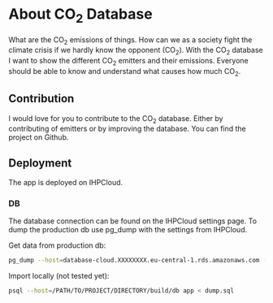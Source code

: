 # About CO<sub>2</sub> Database

What are the CO<sub>2</sub> emissions of things.
How can we as a society fight the climate crisis if we hardly know the opponent (CO<sub>2</sub>).
With the CO<sub>2</sub> database I want to show the different CO<sub>2</sub> emitters and their emissions.
Everyone should be able to know and understand what causes how much CO<sub>2</sub>.

## Contribution

I would love for you to contribute to the CO<sub>2</sub> database. Either by contributing of emitters or by improving the database. You can find the project on Github.

## Deployment

The app is deployed on IHPCloud.

### DB

The database connection can be found on the IHPCloud settings page. To dump the production db use pg_dump with the settings from IHPCloud.

Get data from production db:

```bash
pg_dump --host=database-cloud.XXXXXXXX.eu-central-1.rds.amazonaws.com -U userInIHPCloudDbSettings -W databaseInIHPCloudDbSettings > dump.sql
```

Import locally (not tested yet):

```bash
psql --host=/PATH/TO/PROJECT/DIRECTORY/build/db app < dump.sql
```
